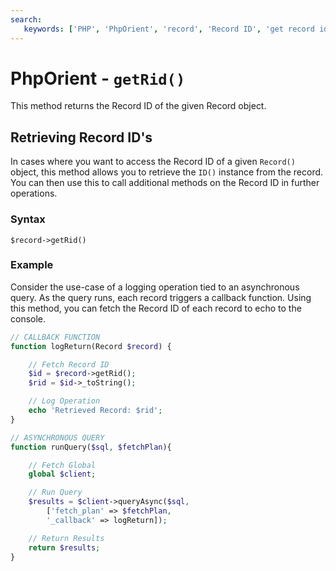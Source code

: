 ```yaml
---
search:
   keywords: ['PHP', 'PhpOrient', 'record', 'Record ID', 'get record id', 'getRid']
---
```


# PhpOrient - `getRid()`

This method returns the Record ID of the given Record object.

## Retrieving Record ID's

In cases where you want to access the Record ID of a given `Record()` object, this method allows you to retrieve the `ID()` instance from the record.  You can then use this to call additional methods on the Record ID in further operations.


### Syntax

```
$record->getRid()
```

### Example

Consider the use-case of a logging operation tied to an asynchronous query.  As the query runs, each record triggers a callback function.  Using this method, you can fetch the Record ID of each record to echo to the console.

```php
// CALLBACK FUNCTION
function logReturn(Record $record) {

	// Fetch Record ID
	$id = $record->getRid();
	$rid = $id->_toString();

	// Log Operation
	echo 'Retrieved Record: $rid';
}

// ASYNCHRONOUS QUERY
function runQuery($sql, $fetchPlan){

	// Fetch Global
	global $client;

	// Run Query
	$results = $client->queryAsync($sql,
		['fetch_plan' => $fetchPlan,
		'_callback' => logReturn]);

	// Return Results
	return $results;
}
```






